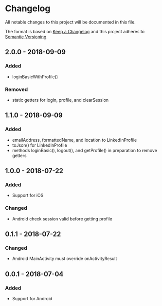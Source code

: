 # Changelog
All notable changes to this project will be documented in this file.

The format is based on [Keep a Changelog](https://keepachangelog.com/en/1.0.0/)
and this project adheres to [Semantic Versioning](https://semver.org/spec/v2.0.0.html).

## 2.0.0 - 2018-09-09
### Added
- loginBasicWithProfile()

### Removed
- static getters for login, profile, and clearSession

## 1.1.0 - 2018-09-09
### Added
- emailAddress, formattedName, and location to LinkedInProfile
- toJson() for LinkedInProfile
- methods loginBasic(), logout(), and getProfile() in preparation to remove getters

## 1.0.0 - 2018-07-22
### Added
- Support for iOS

### Changed
- Android check session valid before getting profile

## 0.1.1 - 2018-07-22
### Changed
- Android MainActivity must override onActivityResult

## 0.0.1 - 2018-07-04
### Added
- Support for Android